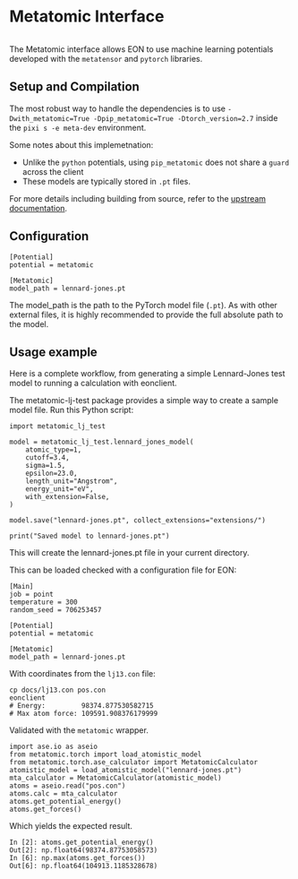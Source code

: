 # Metatomic Interface

```{versionadded} 2.0
```

The Metatomic interface allows EON to use machine learning potentials developed
with the `metatensor` and `pytorch` libraries.

## Setup and Compilation

The most robust way to handle the dependencies is to use `-Dwith_metatomic=True
-Dpip_metatomic=True -Dtorch_version=2.7` inside the `pixi s -e meta-dev`
environment.

Some notes about this implemetnation:

- Unlike the `python` potentials, using `pip_metatomic` does not share a `guard`
  across the client
- These models are typically stored in `.pt` files.

For more details including building from source, refer to the [upstream documentation](https://docs.metatensor.org/latest/index.html).

## Configuration

```{code-block} ini
[Potential]
potential = metatomic

[Metatomic]
model_path = lennard-jones.pt
```

The model_path is the path to the PyTorch model file (`.pt`). As with other
external files, it is highly recommended to provide the full absolute path to
the model.

## Usage example

Here is a complete workflow, from generating a simple Lennard-Jones test model
to running a calculation with eonclient.

The metatomic-lj-test package provides a simple way to create a sample model
file. Run this Python script:

```{code-block} python
import metatomic_lj_test

model = metatomic_lj_test.lennard_jones_model(
    atomic_type=1,
    cutoff=3.4,
    sigma=1.5,
    epsilon=23.0,
    length_unit="Angstrom",
    energy_unit="eV",
    with_extension=False,
)

model.save("lennard-jones.pt", collect_extensions="extensions/")

print("Saved model to lennard-jones.pt")

```

This will create the lennard-jones.pt file in your current directory.


This can be loaded checked with a configuration file for EON:

```{code-block} ini
[Main]
job = point
temperature = 300
random_seed = 706253457

[Potential]
potential = metatomic

[Metatomic]
model_path = lennard-jones.pt
```

With coordinates from the `lj13.con` file:

```{code-block} bash
cp docs/lj13.con pos.con
eonclient
# Energy:         98374.877530582715
# Max atom force: 109591.908376179999
```

Validated with the `metatomic` wrapper.

```{code-block} python
import ase.io as aseio
from metatomic.torch import load_atomistic_model
from metatomic.torch.ase_calculator import MetatomicCalculator
atomistic_model = load_atomistic_model("lennard-jones.pt")
mta_calculator = MetatomicCalculator(atomistic_model)
atoms = aseio.read("pos.con")
atoms.calc = mta_calculator
atoms.get_potential_energy()
atoms.get_forces()
```

Which yields the expected result.

```{code-block} python
In [2]: atoms.get_potential_energy()
Out[2]: np.float64(98374.87753058573)
In [6]: np.max(atoms.get_forces())
Out[6]: np.float64(104913.1185328678)
```
